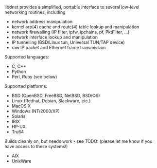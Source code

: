 libdnet provides a simplified, portable interface to several low-level networking routines, including

  * network address manipulation
  * kernel arp(4) cache and route(4) table lookup and manipulation
  * network firewalling (IP filter, ipfw, ipchains, pf, PktFilter, ...)
  * network interface lookup and manipulation
  * IP tunnelling (BSD/Linux tun, Universal TUN/TAP device)
  * raw IP packet and Ethernet frame transmission

Supported languages:

  * C, C++
  * Python
  * Perl, Ruby (see below)

Supported platforms:

  * BSD (OpenBSD, FreeBSD, NetBSD, BSD/OS)
  * Linux (Redhat, Debian, Slackware, etc.)
  * MacOS X
  * Windows (NT/2000/XP)
  * Solaris
  * IRIX
  * HP-UX
  * Tru64

Builds cleanly on, but needs work - see TODO:
(please let me know if you have access to these systems!)

  * AIX
  * UnixWare